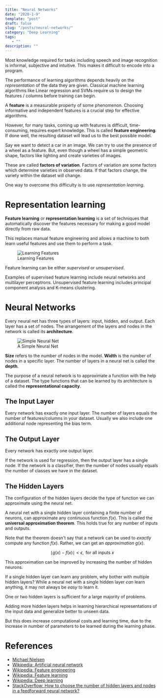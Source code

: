 ```yaml
---
title: "Neural Networks"
date: "2020-1-9"
template: "post"
draft: false
slug: "/posts/neural-networks/"
category: "Deep Learning"
tags:
   - ""
description: ""
---
```


Most knowledge required for tasks including speech and image recognition is informal, subjective and intuitive. This makes it difficult to encode into a program.

The performance of learning algorithms depends heavily on the *representation* of the data they are given. Classical machine learning algorithms like Linear regression and SVMs require us to design the features / columns before training can begin.

A **feature** is a measurable property of some phenomenon. Choosing informative and independent features is a crucial step for effective algorithms.

However, for many tasks, coming up with features is difficult, time-consuming, requires expert knowledge. This is called **feature engineering**. If done well, the resulting dataset will lead us to the best possible model.

Say we want to detect a car in an image. We can try to use the presence of a wheel as a feature. But, even though a wheel has a simple geometric shape, factors like lighting and   create varieties of images.

These are called **factors of variation**. Factors of variation are some factors which determine varieties in observed data. If that factors change, the variety within the dataset will change.

One way to overcome this difficulty is to use *representation learning*.

# Representation learning

**Feature learning** or **representation learning** is a set of techniques that automatically discover the features necessary for making a good model directly from raw data.

This replaces manual feature engineering and allows a machine to both learn useful features and use them to perform a task.

<figure style="width: 550px">
	<img src="/media/deep learning/learning-features.png" alt="Learning Features">
	<figcaption>Learning Features</figcaption>
</figure>

Feature learning can be either *supervised* or *unsupervised*.

Examples of supervised feature learning include neural networks and multilayer perceptrons. Unsupervised feature learning includes principal component analysis and K-means clustering.

# Neural Networks

Every neural net has three types of layers: input, hidden, and output. Each layer has a set of nodes. The arrangement of the layers and nodes in the network is called its **architecture**.

<figure style="width: 700px">
	<img src="/media/deep learning/simple-net.png" alt="Simple Neural Net">
	<figcaption>A Simple Neural Net</figcaption>
</figure>


**Size** refers to the number of nodes in the model. **Width** is the number of nodes in a specific layer.
The number of layers in a neural net is called the **depth**.

The purpose of a neural network is to approximate a function with the help of a dataset. The type functions that can be learned by its architecture is called the **representational capacity**.

## The Input Layer

Every network has exactly one input layer. The number of layers equals the number of features/columns in your dataset. Usually we also include one additional node representing the bias term.

## The Output Layer

Every network has exactly one output layer.

If the network is used for regression, then the output layer has a single node. If the network is a classifier, then the number of nodes usually equals the number of classes we have in the dataset.

## The Hidden Layers

The configuration of the hidden layers decide the type of function we can approximate using the neural net.

A neural net with a single hidden layer containing a finite number of neurons, can approximate any continuous function $f(x)$. This is called the **universal approximation theorem**. This holds true for any number of inputs and outputs.

Note that the theorem doesn't say that a network can be used to *exactly* compute any function $f(x)$. Rather, we can get an *approximation* $g(x)$.

$$
\mid g(x) - f(x) \mid < \epsilon, \text{ for all inputs } x
$$

This approximation can be improved by increasing the number of hidden neurons.

If a single hidden layer can learn any problem, why bother with multiple hidden layers? While a neural net with a single hidden layer *can* learn anything, it may not always be *easy* to learn it.

One or two hidden layers is sufficient for a large majority of problems.

Adding more hidden layers helps in learning hierarchical representations of the input data and generalize better
to unseen data.

But this does increase computational costs and learning time, due to the increase in number of parameters to be learned during the learning phase.

# References

- [Michael Nielsen](http://neuralnetworksanddeeplearning.com)
- [Wikipedia: Artificial neural network](https://en.wikipedia.org/wiki/Artificial_neural_network)
- [Wikipedia: Feature engineering](https://en.wikipedia.org/wiki/Feature_engineering)
- [Wikipedia: Feature learning](https://en.wikipedia.org/wiki/Feature_learning)
- [Wikipedia: Deep learning](https://en.wikipedia.org/wiki/Deep_learning)
- [StackOverflow: How to choose the number of hidden layers and nodes in a feedforward neural network?](https://stats.stackexchange.com/questions/181/how-to-choose-the-number-of-hidden-layers-and-nodes-in-a-feedforward-neural-netw)
